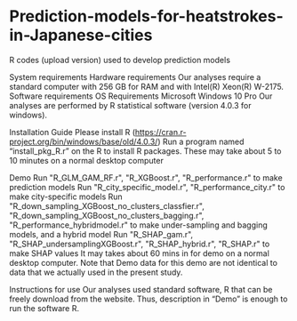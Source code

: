 # Prediction-models-for-heatstrokes-in-Japanese-cities
R codes (upload version) used to develop prediction models

System requirements
	Hardware requirements
		Our analyses require a standard computer with 256 GB for RAM and with Intel(R) Xeon(R) W-2175.
	Software requirements
		OS Requirements
		Microsoft Windows 10 Pro
		Our analyses are performed by R statistical software (version 4.0.3 for windows). 

Installation Guide
	Please install R (https://cran.r-project.org/bin/windows/base/old/4.0.3/) 
	Run a program named “install_pkg_R.r” on the R to install R packages.
	These may take about 5 to 10 minutes on a normal desktop computer

Demo
	Run "R_GLM_GAM_RF.r", "R_XGBoost.r", "R_performance.r" to make prediction models
	Run "R_city_specific_model.r", "R_performance_city.r" to make city-specific models
	Run "R_down_sampling_XGBoost_no_clusters_classfier.r", "R_down_sampling_XGBoost_no_clusters_bagging.r", "R_performance_hybridmodel.r" to make under-sampling and bagging models, and a hybrid model
	Run "R_SHAP_gam.r", "R_SHAP_undersamplingXGBoost.r", "R_SHAP_hybrid.r", "R_SHAP.r" to make SHAP values
	It may takes about 60 mins in for demo on a normal desktop computer. Note that Demo data for this demo are not identical to data that we actually used in the present study. 

Instructions for use
	Our analyses used standard software, R that can be freely download from the website. Thus, description in “Demo” is enough to run the software R.





